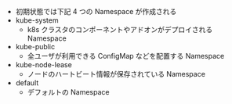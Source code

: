 - 初期状態では下記 4 つの Namespace が作成される
- kube-system
  - k8s クラスタのコンポーネントやアドオンがデプロイされる Namespace
- kube-public
  - 全ユーザが利用できる ConfigMap などを配置する Namespace
- kube-node-lease
  - ノードのハートビート情報が保存されている Namespace
- default
  - デフォルトの Namespace
